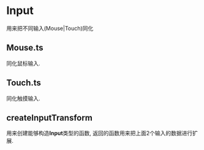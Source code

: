 # Input
用来把不同输入(Mouse|Touch)同化

## Mouse.ts
同化鼠标输入.

## Touch.ts
同化触摸输入.

## createInputTransform
用来创建能够构造**Input**类型的函数, 返回的函数用来把上面2个输入的数据进行扩展.